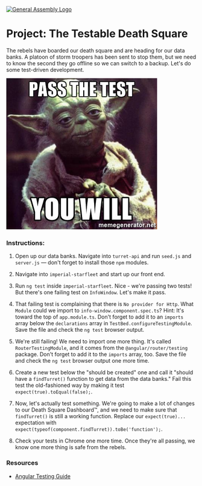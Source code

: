 [![General Assembly Logo](https://camo.githubusercontent.com/1a91b05b8f4d44b5bbfb83abac2b0996d8e26c92/687474703a2f2f692e696d6775722e636f6d2f6b6538555354712e706e67)](https://generalassemb.ly/education/web-development-immersive)

# Project: The **Testable** Death Square

The rebels have boarded our death square and are heading for our data banks. A platoon of storm troopers has been sent to stop them, but we need to know the second they go offline so we can switch to a backup. Let's do some test-driven development.

![](resources/passTest.jpg)

### Instructions:

1) Open up our data banks. Navigate into `turret-api` and run `seed.js` and `server.js` — don't forget to install those `npm` modules.

2) Navigate into `imperial-starfleet` and start up our front end.

3) Run `ng test` inside `imperial-starfleet`. Nice - we're passing two tests! But there's one failing test on `InfoWindow`. Let's make it pass.

4) That failing test is complaining that there is `No provider for Http`. What `Module` could we import to `info-window.component.spec.ts`? Hint: It's toward the top of `app.module.ts`. Don't forget to add it to an `imports` array below the `declarations` array in `TestBed.configureTestingModule`. Save the file and check the `ng test` browser output.

5) We're still failing! We need to import one more thing. It's called `RouterTestingModule`, and it comes from the `@angular/router/testing` package. Don't forget to add it to the `imports` array, too. Save the file and check the `ng test` browser output one more time.

6) Create a new test below the "should be created" one and call it "should have a `findTurret()` function to get data from the data banks." Fail this test the old-fashioned way by making it test `expect(true).toEqual(false);`.

7) Now, let's actually test something. We're going to make a lot of changes to our Death Square Dashboard™, and we need to make sure that `findTurret()` is still a working function. Replace our `expect(true)...` expectation with `expect(typeof(component.findTurret)).toBe('function');`.

8) Check your tests in Chrome one more time. Once they're all passing, we know one more thing is safe from the rebels.

### Resources

- [Angular Testing Guide](https://angular.io/guide/testing)
